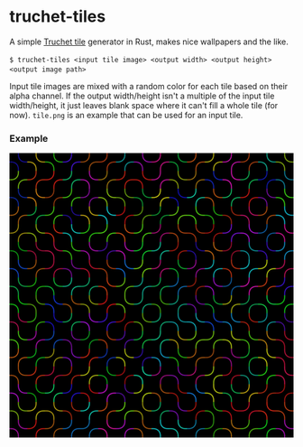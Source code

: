
# truchet-tiles

A simple [Truchet tile](https://en.wikipedia.org/wiki/Truchet_tiles) generator in Rust, makes nice wallpapers and the like.

`$ truchet-tiles <input tile image> <output width> <output height> <output image path>`

Input tile images are mixed with a random color for each tile based on their alpha channel. If the output width/height isn't a multiple of the input tile width/height, it just leaves blank space where it can't fill a whole tile (for now). `tile.png` is an example that can be used for an input tile.

### Example

![Example output](https://github.com/andrew-pa/truchet-tiles/raw/master/out-test.png)



